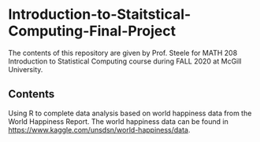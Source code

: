 # Introduction-to-Staitstical-Computing-Final-Project
The contents of this repository are given by Prof. Steele for MATH 208 Introduction to Statistical Computing course during FALL 2020 at McGill University.
## Contents
Using R to complete data analysis based on world happiness data from the World Happiness Report. The world happiness data can be found in https://www.kaggle.com/unsdsn/world-happiness/data.
